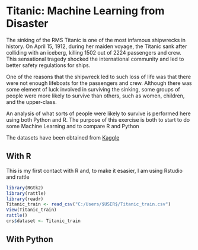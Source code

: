 # Titanic: Machine Learning from Disaster

The sinking of the RMS Titanic is one of the most infamous shipwrecks in history.  On April 15, 1912, during her maiden voyage, the Titanic sank after colliding with an iceberg, killing 1502 out of 2224 passengers and crew. This sensational tragedy shocked the international community and led to better safety regulations for ships.

One of the reasons that the shipwreck led to such loss of life was that there were not enough lifeboats for the passengers and crew. Although there was some element of luck involved in surviving the sinking, some groups of people were more likely to survive than others, such as women, children, and the upper-class.

An analysis of what sorts of people were likely to survive is performed here using both Python and R. The purpose of this exercise is both to start to do some Machine Learning and to compare R and Python 

The datasets have been obtained from [Kaggle](https://www.kaggle.com/c/titanic/overview)


## With R
This is my first contact with R and, to make it esasier, I am using Rstudio and rattle
```r
library(RGtk2)
library(rattle)
library(readr)
Titanic_train <- read_csv("C:/Users/$USER$/Titanic_train.csv")
View(Titanic_train)
rattle()
crs$dataset <- Titanic_train
```

## With Python
